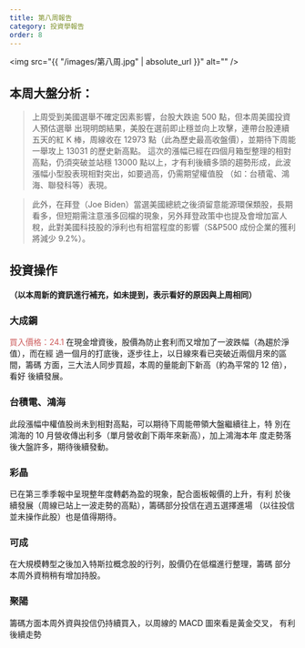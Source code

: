 ```yaml
---
title: 第八周報告
category: 投資學報告
order: 8
---
```


<span class="image fit"><img src="{{ "/images/第八周.jpg" | absolute_url }}" alt="" /></span>

## 本周大盤分析：

> 上周受到美國選舉不確定因素影響，台股大跌逾 500 點，但本周美國投資人預估選舉
> 出現明朗結果，美股在選前即止穩並向上攻擊，連帶台股連續五天的紅 K 棒，周線收在 12973 點（此為歷史最高收盤價），並期待下周能一舉攻上 13031 的歷史新高點。
> 這次的漲幅已經在四個月箱型整理的相對高點，仍須突破並站穩 13000 點以上，才有利後續多頭的趨勢形成，此波漲幅小型股表現相對突出，如要過高，仍需期望權值股
> （如：台積電、鴻海、聯發科等）表現。

> 此外，在拜登（Joe Biden）當選美國總統之後須留意能源環保類股，長期看多，但短期需注意漲多回檔的現象，另外拜登政策中也提及會增加富人稅，此對美國科技股的淨利也有相當程度的影響（S&P500 成份企業的獲利將減少 9.2%）。

## 投資操作
#### （以本周新的資訊進行補充，如未提到，表示看好的原因與上周相同）

### 大成鋼
<font color="IndianRed">買入價格：24.1</font>
   在現金增資後，股價為防止套利而又增加了一波跌幅（為趨於淨值），而在經
   過一個月的打底後，逐步往上，以日線來看已突破近兩個月來的區間，籌碼
   方面，三大法人同步買超，本周的量能創下新高（約為平常的 12 倍），看好
   後續發展。

### 台積電、鴻海
   此段漲幅中權值股尚未到相對高點，可以期待下周能帶領大盤繼續往上，特
   別在鴻海的 10 月營收傳出利多（單月營收創下兩年來新高），加上鴻海本年
   度走勢落後大盤許多，期待後續發動。
### 彩晶
   已在第三季季報中呈現整年度轉虧為盈的現象，配合面板報價的上升，有利
   於後續發展（周線已站上一波走勢的高點），籌碼部分投信在週五選擇進場
   （以往投信並未操作此股）也是值得期待。
### 可成
   在大規模轉型之後加入特斯拉概念股的行列，股價仍在低檔進行整理，籌碼
   部分本周外資稍稍有增加持股。
### 聚陽
   籌碼方面本周外資與投信仍持續買入，以周線的 MACD 圖來看是黃金交叉，
   有利後續走勢
